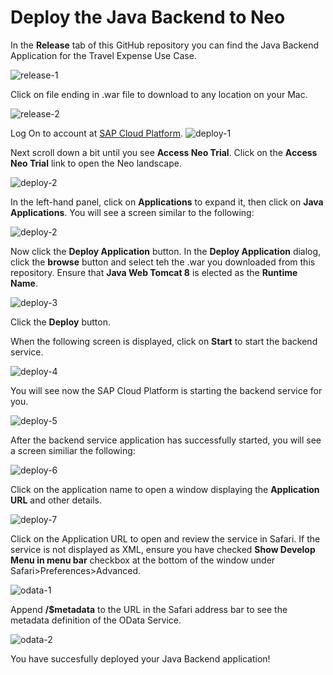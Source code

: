 # Deploy the Java Backend to Neo

In the **Release** tab of this GitHub repository you can find the Java Backend Application for the Travel Expense Use Case.

![release-1](https://user-images.githubusercontent.com/9074514/60281608-82cefc00-9905-11e9-8b6c-26ef8b95b720.png)

Click on file ending in .war file to download to any location on your Mac.

![release-2](https://user-images.githubusercontent.com/9074514/60281609-82cefc00-9905-11e9-867b-cb63fb6de870.png)

Log On to account at [SAP Cloud Platform](https://account.hanatrial.ondemand.com/).
![deploy-1](https://user-images.githubusercontent.com/9074514/66821316-8634d480-ef42-11e9-8ea7-e52bb068eefd.png)

Next scroll down a bit until you see **Access Neo Trial**. Click on the **Access Neo Trial** link to open the Neo landscape.

![deploy-2](https://user-images.githubusercontent.com/9074514/66821318-86cd6b00-ef42-11e9-9647-7ace4d9fa860.png)

In the left-hand panel, click on **Applications** to expand it, then click on **Java Applications**. You will see a screen similar to the following:

![deploy-2](https://user-images.githubusercontent.com/9074514/60281890-156f9b00-9906-11e9-8a3b-58c1370be7ef.png)

Now click the **Deploy Application** button. In the **Deploy Application** dialog, click the **browse** button and select teh the .war you downloaded from this repository. Ensure that **Java Web Tomcat 8** is elected as the **Runtime Name**.

![deploy-3](https://user-images.githubusercontent.com/9074514/60282946-654f6180-9908-11e9-9056-fe360a61cb65.png)

Click the **Deploy** button.

When the following screen is displayed, click on **Start** to start the backend service.

![deploy-4](https://user-images.githubusercontent.com/9074514/60282947-654f6180-9908-11e9-95a2-90d346ffff96.png)

You will see now the SAP Cloud Platform is starting the backend service for you.

![deploy-5](https://user-images.githubusercontent.com/9074514/60282948-654f6180-9908-11e9-902f-faaf8fc60b64.png)

After the backend service application has successfully started, you will see a screen similiar the following:

![deploy-6](https://user-images.githubusercontent.com/9074514/60282949-654f6180-9908-11e9-9a92-af77faec8061.png)

Click on the application name to open a window displaying the **Application URL** and other details.

![deploy-7](https://user-images.githubusercontent.com/9074514/60282950-65e7f800-9908-11e9-9851-bba888d46186.png)

Click on the Application URL to open and review the service in Safari. If the service is not displayed as XML, ensure you have checked **Show Develop Menu in menu bar** checkbox at the bottom of the window under Safari>Preferences>Advanced.

![odata-1](https://user-images.githubusercontent.com/9074514/60282952-65e7f800-9908-11e9-8fa2-60fe6d9eef31.png)

Append **/$metadata** to the URL in the Safari address bar to see the metadata definition of the OData Service.

![odata-2](https://user-images.githubusercontent.com/9074514/60282954-65e7f800-9908-11e9-9b73-d9ed4e4d4334.png)

You have succesfully deployed your Java Backend application!
